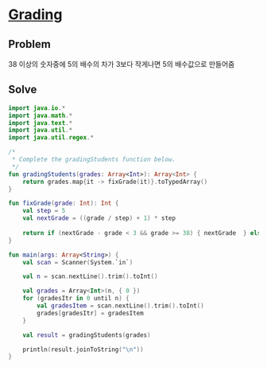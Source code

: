 # [Grading](https://www.hackerrank.com/challenges/grading/problem)
## Problem
38 이상의 숫자중에 5의 배수의 차가 3보다 작게나면 5의 배수값으로 만들어줌

## Solve
```kotlin
import java.io.*
import java.math.*
import java.text.*
import java.util.*
import java.util.regex.*

/*
 * Complete the gradingStudents function below.
 */
fun gradingStudents(grades: Array<Int>): Array<Int> {
    return grades.map{it -> fixGrade(it)}.toTypedArray()
}

fun fixGrade(grade: Int): Int {
    val step = 5
    val nextGrade = ((grade / step) + 1) * step
    
    return if (nextGrade - grade < 3 && grade >= 38) { nextGrade  } else { grade }
}

fun main(args: Array<String>) {
    val scan = Scanner(System.`in`)

    val n = scan.nextLine().trim().toInt()

    val grades = Array<Int>(n, { 0 })
    for (gradesItr in 0 until n) {
        val gradesItem = scan.nextLine().trim().toInt()
        grades[gradesItr] = gradesItem
    }

    val result = gradingStudents(grades)

    println(result.joinToString("\n"))
}

```
